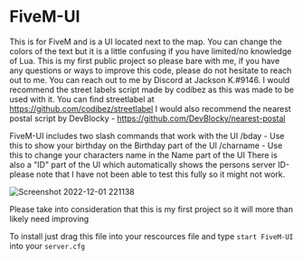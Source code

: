 # FiveM-UI
This is for FiveM and is a UI located next to the map. You can change the colors of the text but it is a little confusing if you have limited/no knowledge of Lua. This is my first public project so please bare with me, if you have any questions or ways to improve this code, please do not hesitate to reach out to me. You can reach out to me by Discord at Jackson K.#9146. I would recommend the street labels script made by codibez as this was made to be used with it. 
You can find streetlabel at https://github.com/codibez/streetlabel
I would also recommend the nearest postal script by DevBlocky - https://github.com/DevBlocky/nearest-postal


FiveM-UI includes two slash commands that work with the UI
/bday   - Use this to show your birthday on the Birthday part of the UI
/charname    - Use this to change your characters name in the Name part of the UI
There is also a "ID" part of the UI which automatically shows the persons server ID-please note that I have not been able to test this fully so it might not work.

![Screenshot 2022-12-01 221138](https://user-images.githubusercontent.com/119470054/205206903-9e8aeefc-6986-46e5-98c3-c08e5c327aef.png)


Please take into consideration that this is my first project so it will more than likely need improving

To install just drag this file into your rescources file and type ```start FiveM-UI``` into your ```server.cfg```

